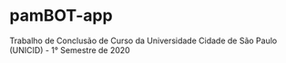 # pamBOT-app
Trabalho de Conclusão de Curso da Universidade Cidade de São Paulo (UNICID) - 1° Semestre de 2020
